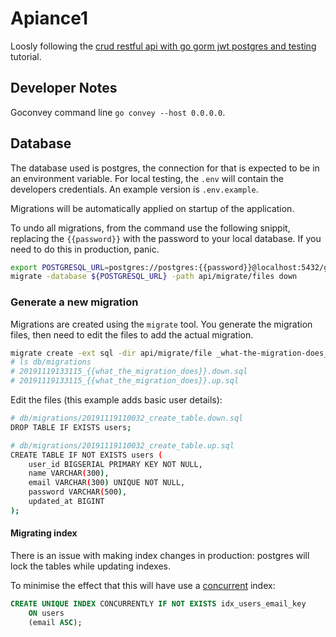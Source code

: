 # Apiance1

Loosly following the [crud restful api with go gorm jwt postgres and testing](https://levelup.gitconnected.com/crud-restful-api-with-go-gorm-jwt-postgres-mysql-and-testing-460a85ab7121) tutorial.

## Developer Notes

Goconvey command line `go convey --host 0.0.0.0`.

## Database

The database used is postgres, the connection for that is expected to be in an environment variable. For local testing, the `.env` will contain the developers credentials. An example version is `.env.example`.

Migrations will be automatically applied on startup of the application.

To undo all migrations, from the command use the following snippit, replacing the `{{password}}` with the password to your local database. If you need to do this in production, panic.

```bash
export POSTGRESQL_URL=postgres://postgres:{{password}}@localhost:5432/go_api?sslmode=disable
migrate -database ${POSTGRESQL_URL} -path api/migrate/files down

```

### Generate a new migration

Migrations are created using the `migrate` tool. You generate the migration files, then need to edit the files to add the actual migration.

```bash
migrate create -ext sql -dir api/migrate/file _what-the-migration-does_
# ls db/migrations
# 20191119133115_{{what_the_migration_does}}.down.sql
# 20191119133115_{{what_the_migration_does}}.up.sql

```

Edit the files (this example adds basic user details):

```bash
# db/migrations/20191119110032_create_table.down.sql
DROP TABLE IF EXISTS users;
```

```bash
# db/migrations/20191119110032_create_table.up.sql
CREATE TABLE IF NOT EXISTS users (
    user_id BIGSERIAL PRIMARY KEY NOT NULL,
    name VARCHAR(300),
    email VARCHAR(300) UNIQUE NOT NULL,
    password VARCHAR(500),
    updated_at BIGINT
);
```

#### Migrating index

There is an issue with making index changes in production: postgres will lock the tables while updating indexes.

To minimise the effect that this will have use a [concurrent](https://www.postgresql.org/docs/9.5/sql-createindex.html) index:

```sql
CREATE UNIQUE INDEX CONCURRENTLY IF NOT EXISTS idx_users_email_key
    ON users
    (email ASC);

```
